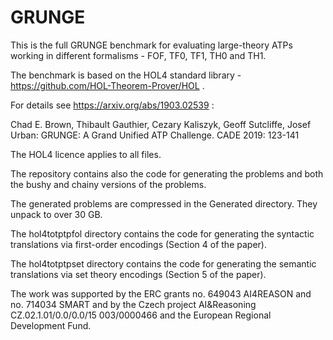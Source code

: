 # GRUNGE

This is the full GRUNGE benchmark for evaluating large-theory ATPs working
in different formalisms - FOF, TF0, TF1, TH0 and TH1.

The benchmark is based on the HOL4 standard library -
https://github.com/HOL-Theorem-Prover/HOL .

For details see https://arxiv.org/abs/1903.02539 :

Chad E. Brown, Thibault Gauthier, Cezary Kaliszyk, Geoff Sutcliffe,
Josef Urban: GRUNGE: A Grand Unified ATP Challenge. CADE 2019: 123-141

The HOL4 licence applies to all files.

The repository contains also the code for generating the problems and
both the bushy and chainy versions of the problems.

The generated problems are compressed in the Generated directory. They
unpack to over 30 GB.

The hol4totptpfol directory contains the code for generating the
syntactic translations via first-order encodings (Section 4 of the
paper).

The hol4totptpset directory contains the code for generating the
semantic translations via set theory encodings (Section 5 of the
paper).

The work was supported by the ERC grants no. 649043 AI4REASON and
no. 714034 SMART and by the Czech project AI&Reasoning
CZ.02.1.01/0.0/0.0/15 003/0000466 and the European Regional
Development Fund.







